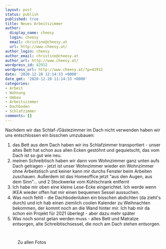 ```yaml
---
layout: post
status: publish
published: true
title: Neues Arbeitszimmer
author:
  display_name: cheesy
  login: cheesy
  email: christine@cheesy.at
  url: http://www.cheesy.at/
author_login: cheesy
author_email: christine@cheesy.at
author_url: http://www.cheesy.at/
wordpress_id: 42912
wordpress_url: http://www.cheesy.at/?p=42912
date: '2020-12-28 12:14:33 +0000'
date_gmt: '2020-12-28 11:14:33 +0000'
categories:
- Arbeit
- Wohnung
- Umbau
- Arbeitszimmer
- Dachboden
- Schlafzimmer
comments: []
---
```

<!-- wp:paragraph -->
Nachdem wir das Schlaf-/Gästezimmer im Dach nicht verwenden haben wir uns entschlossen ein bisschen umzubauen:
<!-- /wp:paragraph -->
<!-- wp:list {"ordered":true} -->
1. das Bett aus dem Dach haben wir ins Schlafzimmer transportiert - unser altes Bett hat schon aus allen Ecken gestöhnt und gequietscht, das vom Dach ist so gut wie neu.
2. meinen Schreibtisch haben wir dann vom Wohnzimmer ganz unten aufs Dach getragen - jetzt ist unser Wohnzimmer wieder ein Wohnzimmer ohne Arbeitstisch und keiner kann mir durchs Fenster beim Arbeiten zuschauen. Außerdem ist das Homeoffice jetzt "aus den Augen, aus dem Sinn"... und 2 Stockwerke vom Kühlschrank entfernt
3. Ich habe mir oben eine kleine Lese-Ecke eingerichtet. Ich werde wenn IKEA wieder offen hat mir einen bequemen Sessel aussuchen.
4. Was noch fehlt - die Dachbodenluken ein bisschen abdichten (da zieht's durch) und ich hab einen ziemlich coolen Kalender zu Weihnachten bekommen, der kommt noch an die Wand hinter mir. Ich hab mir da schon ein Projekt für 2021 überlegt - aber dazu mehr später
5. Was noch sonst getan werden muss - altes Bett und Matratze entsorgen, alte Schreibtischsessel, die noch am Dach stehen entsorgen.
<!-- /wp:list -->
<!-- wp:image {"id":42907} -->
<figure class="wp-block-image"><img src="http://www.cheesy.at/wp-content/uploads/Neues-Arbeitszimmer-006.jpg" alt="" class="wp-image-42907"></figure>
<!-- /wp:image -->
<!-- wp:image {"id":42908} -->
<figure class="wp-block-image"><img src="http://www.cheesy.at/wp-content/uploads/Neues-Arbeitszimmer-007.jpg" alt="" class="wp-image-42908"></figure>
<!-- /wp:image -->
<!-- wp:image {"id":42909,"linkDestination":"custom"} -->
<figure class="wp-block-image"><a href="http://www.cheesy.at/fotos/leben-in-belfast/2020-2/neues-arbeitszimmer/"><img src="http://www.cheesy.at/wp-content/uploads/Neues-Arbeitszimmer-008.jpg" alt="" class="wp-image-42909"></a><br>
<figcaption>Zu allen Fotos</figcaption>
</figure>
<!-- /wp:image -->
